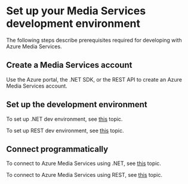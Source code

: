 <properties
    pageTitle="Set up your Azure Media Services development environment | Azure"
    description="Set up your environment for developing with Azure Media Services."
    services="media-services"
    documentationcenter=""
    author="Juliako"
    manager="erikre"
    editor="" />
<tags
    ms.assetid="0258a633-8b42-4853-acc7-3b5162d1d8cd"
    ms.service="media-services"
    ms.workload="media"
    ms.tgt_pltfrm="na"
    ms.devlang="na"
    ms.topic="get-started-article"
    ms.date="01/23/2017"
    wacn.date=""
    ms.author="juliako" />


# Set up your Media Services development environment


The following steps describe prerequisites required for developing with Azure Media Services.

## Create a Media Services account
Use the Azure portal, the .NET SDK, or the REST API to create an Azure Media Services account.

<a id="setup_dev_env"></a>

## Set up the development environment

To set up .NET dev environment, see [this](/documentation/articles/media-services-dotnet-how-to-use/) topic.  

To set up REST dev environment, see [this](/documentation/articles/media-services-rest-how-to-use/) topic.  

<a id="connect"></a>

## Connect programmatically

To connect to Azure Media Services using .NET, see [this](/documentation/articles/media-services-dotnet-connect-programmatically/) topic.  

To connect to Azure Media Services using REST, see [this](/documentation/articles/media-services-rest-connect-programmatically/) topic.  




